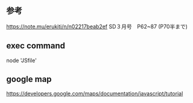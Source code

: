 ## 参考
https://note.mu/erukiti/n/n02217beab2ef
SD３月号　P62~87 (P70半まで)

## exec command
node 'JSfile'

## google map
https://developers.google.com/maps/documentation/javascript/tutorial
